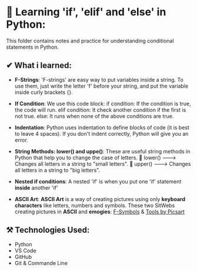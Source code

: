 # 🧠 Learning 'if', 'elif' and 'else' in Python:
This folder contains notes and practice for understanding conditional statements in Python.


## ✔ What i learned:
- **F-Strings**:
'F-strings' are easy way to put variables inside a string. To use them, just write the letter 'f' before your string, and put
the variable inside curly brackets {}.

- **If Condition**:
We use this code block:
if condition:
    If the condition is true, the code will run.
elif condition:
    It check another condition if the first is not true.
else:
    It runs when none of the above conditions are true.

- **Indentation**:
Python uses indentation to define blocks of code (it is best to leave 4 spaces). If you don't indent correctly, Python will
give you an error.

- **String Methods: lower() and uppe()**:
These are useful string methods in Python that help you to change the case of letters.
💠 lower() ---> Changes all letters in a string to "small letters".
💠 upper() ---> Changes all letters in a string to "big letters".

- **Nested if conditions**:
A nested 'if' is when you put one 'if' statement **inside** another 'if'

- **ASCII Art**:
**ASCII Art** is a way of creating pictures using only **keyboard characters** like letters, numbers and symbols.
These two SitWebs creating pictures in **ASCII** and **emogies**:
[F-Symbols](https://fsymbols.com/) & 
[Tools by Picsart](https://tools.picsart.com/)


## ⚒ Technologies Used:
- Python
- VS Code
- GitHub
- Git & Commande Line
